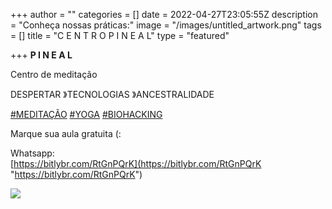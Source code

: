 +++
author = ""
categories = []
date = 2022-04-27T23:05:55Z
description = "Conheça nossas práticas:"
image = "/images/untitled_artwork.png"
tags = []
title = "C E N T R O P I N E A L"
type = "featured"

+++
**P I N E A L**

Centro de meditação

DESPERTAR 》TECNOLOGIAS 》ANCESTRALIDADE  
  
[#MEDITAÇÃO](https://www.instagram.com/explore/tags/medita%C3%A7%C3%A3o/) [#YOGA](https://www.instagram.com/explore/tags/yoga/) [#BIOHACKING](https://www.instagram.com/explore/tags/biohacking/)  
  
Marque sua aula gratuita (:  
  
Whatsapp:  
[https://bitlybr.com/RtGnPQrK](https://bitlybr.com/RtGnPQrK "https://bitlybr.com/RtGnPQrK")  
  
![](/images/whatsapp-image-2022-04-25-at-15-47-45.jpeg)